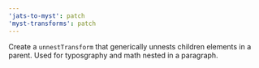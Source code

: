 ```yaml
---
'jats-to-myst': patch
'myst-transforms': patch
---
```


Create a `unnestTransform` that generically unnests children elements in a parent. Used for typosgraphy and math nested in a paragraph.
